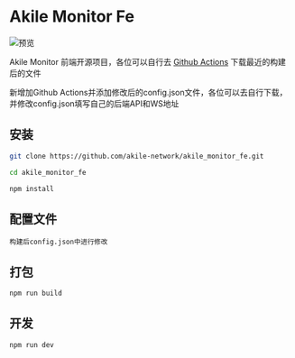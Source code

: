 # Akile Monitor Fe

![预览](https://github.com/akile-network/akile_monitor_fe/blob/main/akile_monitor.jpg?raw=true)

Akile Monitor 前端开源项目，各位可以自行去 [Github Actions](https://github.com/akile-network/akile_monitor_fe/actions) 下载最近的构建后的文件

新增加Github Actions并添加修改后的config.json文件，各位可以去自行下载，并修改config.json填写自己的后端API和WS地址

## 安装
```bash
git clone https://github.com/akile-network/akile_monitor_fe.git

cd akile_monitor_fe

npm install
```

## 配置文件
```
构建后config.json中进行修改
```

## 打包
```bash
npm run build
```

## 开发
```bash
npm run dev
```
